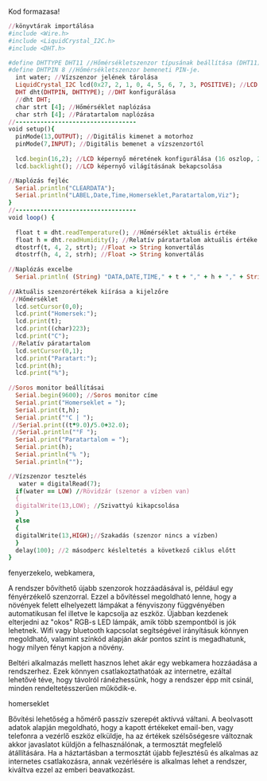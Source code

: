 Kod formazasa!

```ruby
//könyvtárak importálása
#include <Wire.h>  
#include <LiquidCrystal_I2C.h>
#include <DHT.h>

#define DHTTYPE DHT11 //Hőmérsékletszenzor típusának beállítása (DHT11)
#define DHTPIN 8 //Hőmérsékletszenzor bemeneti PIN-je.
  int water; //Vízszenzor jelének tárolása
  LiquidCrystal_I2C lcd(0x27, 2, 1, 0, 4, 5, 6, 7, 3, POSITIVE); //LCD képernyő konfigurálása
  DHT dht(DHTPIN, DHTTYPE); //DHT konfigurálása
  //dht DHT;
  char strt [4]; //Hőmérséklet naplózása
  char strh [4]; //Páratartalom naplózása
//----------------------------------  
void setup(){
  pinMode(13,OUTPUT); //Digitális kimenet a motorhoz
  pinMode(7,INPUT); //Digitális bemenet a vízszenzortól
  
  lcd.begin(16,2); //LCD képernyő méretének konfigurálása (16 oszlop, 2 sor)  
  lcd.backlight(); //LCD képernyő világításának bekapcsolása

//Naplózás fejléc
  Serial.println("CLEARDATA");
  Serial.println("LABEL,Date,Time,Homerseklet,Paratartalom,Viz");
}
//----------------------------------
void loop() {
  
  float t = dht.readTemperature(); //Hőmérséklet aktuális értéke
  float h = dht.readHumidity(); //Relatív páratartalom aktuális értéke
  dtostrf(t, 4, 2, strt); //Float -> String konvertálás
  dtostrf(h, 4, 2, strh); //Float -> String konvertálás
  
//Naplózás excelbe  
  Serial.println( (String) "DATA,DATE,TIME," + t + "," + h + "," + String(water)); 
  
//Aktuális szenzorértékek kiírása a kijelzőre  
 //Hőmérséklet
  lcd.setCursor(0,0); 
  lcd.print("Homersek:");
  lcd.print(t);
  lcd.print((char)223);
  lcd.print("C");
 //Relatív páratartalom
  lcd.setCursor(0,1);
  lcd.print("Paratart:");
  lcd.print(h);
  lcd.print("%");
  
//Soros monitor beállításai 
  Serial.begin(9600); //Soros monitor címe
  Serial.print("Homerseklet = ");
  Serial.print(t,h);
  Serial.print("°C | ");
 //Serial.print((t*9.0)/5.0+32.0);
 //Serial.println("°F ");
  Serial.print("Paratartalom = ");
  Serial.print(h);
  Serial.println("% ");
  Serial.println("");

//Vízszenzor tesztelés
   water = digitalRead(7);
  if(water == LOW) //Rövidzár (szenor a vízben van)
  {
  digitalWrite(13,LOW); //Szivattyú kikapcsolása
  }
  else
  {
  digitalWrite(13,HIGH);//Szakadás (szenzor nincs a vízben)
  }
  delay(100); //2 másodperc késleltetés a következő ciklus előtt
}
```

fenyerzekelo, webkamera, 

A rendszer bővíthető újabb szenzorok hozzáadásával is, például egy fényérzékelő szenzorral. Ezzel a bővítéssel megoldható lenne, hogy a növények felett elhelyezett lámpákat a fényviszony függvényében automatikusan fel illetve le kapcsolja az eszköz. Újabban kezdenek elterjedni az "okos" RGB-s LED lámpák, amik több szempontból is jók lehetnek. Wifi vagy bluetooth kapcsolat segítségével irányításuk könnyen megoldható, valamint színkód alapján akár pontos színt is megadhatunk, hogy milyen fényt kapjon a növény.

Beltéri alkalmazás mellett hasznos lehet akár egy webkamera hozzáadása a rendszerhez. Ezek  könnyen csatlakoztathatóak az internetre, ezáltal lehetővé téve, hogy távolról ránézhessünk, hogy a rendszer épp mit csinál, minden rendeltetésszerűen működik-e.


homerseklet

Bővítési lehetőség a hőmérő passzív szerepét aktívvá váltani. A beolvasott adatok alapján megoldható, hogy a kapott értékeket email-ben, vagy telefonra a vezérlő eszköz elküldje, ha az értékek szélsőségesre változnak akkor javaslatot küldjön a felhasználónak, a termosztát megfelelő átállítására. Ha a háztartásban a termosztát újabb fejlesztésű és alkalmas az internetes csatlakozásra, annak vezérlésére is alkalmas lehet a rendszer, kiváltva ezzel az emberi beavatkozást.
